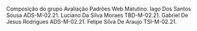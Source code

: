 Composição do grupo Avaliação Padrões Web Matutino.
Iago Dos Santos Sousa ADS-M-02.21.
Luciano Da Silva Moraes TBD-M-02.21.
Gabriel De Jesus Rodrigues ADS-M-02.21.
Felipe Silva De Araujo TSI-M-02.21.
